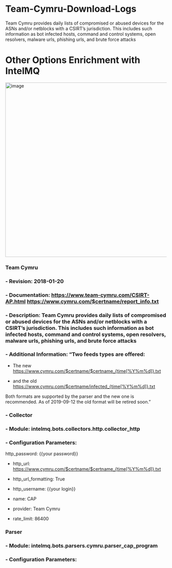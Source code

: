 # Team-Cymru-Download-Logs
Team Cymru provides daily lists of compromised or abused devices for the ASNs and/or netblocks with a CSIRT’s jurisdiction. This includes such information as bot infected hosts, command and control systems, open resolvers, malware urls, phishing urls, and brute force attacks


# Other Options Enrichment with IntelMQ

<img width="545" alt="image" src="https://user-images.githubusercontent.com/87453279/165119672-e879456a-1a9e-44e4-9069-05e4451739e6.png">


### Team Cymru

### - Revision: 2018-01-20

### - Documentation: https://www.team-cymru.com/CSIRT-AP.html https://www.cymru.com/$certname/report_info.txt

### - Description: Team Cymru provides daily lists of compromised or abused devices for the ASNs and/or netblocks with a CSIRT’s jurisdiction. This includes such information as bot infected hosts, command and control systems, open resolvers, malware urls, phishing urls, and brute force attacks

### - Additional Information: “Two feeds types are offered:

  * The new https://www.cymru.com/$certname/$certname_{time[%Y%m%d]}.txt

  * and the old https://www.cymru.com/$certname/infected_{time[%Y%m%d]}.txt

Both formats are supported by the parser and the new one is recommended. As of 2019-09-12 the old format will be retired soon.”

### - Collector

### - Module: intelmq.bots.collectors.http.collector_http

### - Configuration Parameters:
http_password: {{your password}}

   * http_url: https://www.cymru.com/$certname/$certname_{time[%Y%m%d]}.txt

   * http_url_formatting: True

   * http_username: {{your login}}

   * name: CAP

   * provider: Team Cymru

   * rate_limit: 86400

### Parser

### - Module: intelmq.bots.parsers.cymru.parser_cap_program

### - Configuration Parameters:
